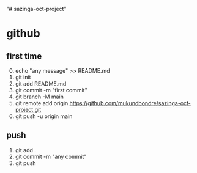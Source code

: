 "# sazinga-oct-project" 

# github

## first time
0. echo "any message" >> README.md
1. git init
2. git add README.md
3. git commit -m "first commit"
4. git branch -M main
5. git remote add origin https://github.com/mukundbondre/sazinga-oct-project.git
6. git push -u origin main

## push
1. git add .
2. git commit -m "any commit"
3. git push
